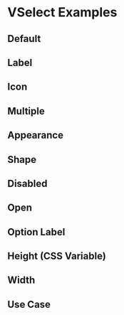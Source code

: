 # VSelect Examples

## Default
<code-tab>
<template #example>
<DefaultExample />
</template>
<template #code>

```vue
<!--@include: ./components/select/DefaultExample.vue -->
```
</template>
</code-tab>

## Label
<code-tab>
<template #example>
<LabelExample />
</template>
<template #code>

```vue
<!--@include: ./components/select/LabelExample.vue -->
```
</template>
</code-tab>

## Icon
<code-tab>
<template #example>
<IconExample />
</template>
<template #code>

```vue
<!--@include: ./components/select/IconExample.vue -->
```
</template>
</code-tab>

## Multiple
<code-tab>
<template #example>
<MultipleExample />
</template>
<template #code>

```vue
<!--@include: ./components/select/MultipleExample.vue -->
```
</template>
</code-tab>

## Appearance
<code-tab>
<template #example>
<AppearanceExample />
</template>
<template #code>

```vue
<!--@include: ./components/select/AppearanceExample.vue -->
```
</template>
</code-tab>

## Shape
<code-tab>
<template #example>
<ShapeExample />
</template>
<template #code>

```vue
<!--@include: ./components/select/ShapeExample.vue -->
```
</template>
</code-tab>

## Disabled
<code-tab>
<template #example>
<DisabledExample />
</template>
<template #code>

```vue
<!--@include: ./components/select/DisabledExample.vue -->
```
</template>
</code-tab>

## Open
<code-tab>
<template #example>
<OpenExample />
</template>
<template #code>

```vue
<!--@include: ./components/select/OpenExample.vue -->
```
</template>
</code-tab>

## Option Label
<code-tab>
<template #example>
<OptionLabelExample />
</template>
<template #code>

```vue
<!--@include: ./components/select/OptionLabelExample.vue -->
```
</template>
</code-tab>

## Height (CSS Variable)
<code-tab>
<template #example>
<HeightCSSVariableExample />
</template>
<template #code>

```vue
<!--@include: ./components/select/HeightCSSVariableExample.vue -->
```
</template>
</code-tab>

## Width
<code-tab>
<template #example>
<WidthExample />
</template>
<template #code>

```vue
<!--@include: ./components/select/WidthExample.vue -->
```
</template>
</code-tab>

## Use Case
<code-tab>
<template #example>
<UseCaseExample />
</template>
<template #code>

```vue
<!--@include: ./components/select/UseCaseExample.vue -->
```
</template>
</code-tab>

<script setup lang="ts">
import CodeTab from '../custom/CodeTab.vue';
import { defineClientComponent } from 'vitepress';

const DefaultExample = defineClientComponent(() =>  import('./components/select/DefaultExample.vue'));
const LabelExample = defineClientComponent(() =>  import('./components/select/LabelExample.vue'));
const IconExample = defineClientComponent(() =>  import('./components/select/IconExample.vue'));
const MultipleExample = defineClientComponent(() =>  import('./components/select/MultipleExample.vue'));
const AppearanceExample = defineClientComponent(() =>  import('./components/select/AppearanceExample.vue'));
const ShapeExample = defineClientComponent(() =>  import('./components/select/ShapeExample.vue'));
const DisabledExample = defineClientComponent(() =>  import('./components/select/DisabledExample.vue'));
const OpenExample = defineClientComponent(() =>  import('./components/select/OpenExample.vue'));
const OptionLabelExample = defineClientComponent(() =>  import('./components/select/OptionLabelExample.vue'));
const HeightCSSVariableExample = defineClientComponent(() =>  import('./components/select/HeightCSSVariableExample.vue'));
const WidthExample = defineClientComponent(() =>  import('./components/select/WidthExample.vue'));
const UseCaseExample = defineClientComponent(() =>  import('./components/select/UseCaseExample.vue'));
</script>
